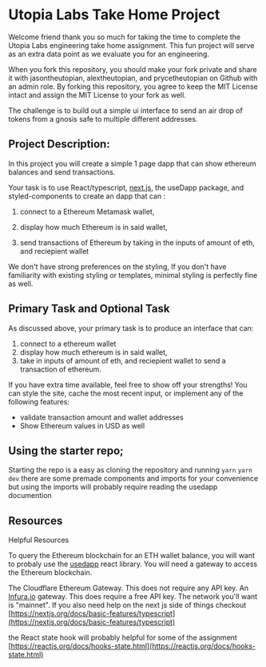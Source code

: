 # Utopia Labs Take Home Project

Welcome friend thank you so much for taking the time to complete the Utopia Labs engineering take home assignment. This fun project will serve as an extra data point as we evaluate you for an engineering.

When you fork this repository, you should make your fork private and share it with jasontheutopian, alextheutopian, and prycetheutopian on Github with an admin role. By forking this repository, you agree to keep the MIT License intact and assign the MIT License to your fork as well.

The challenge is to build out a simple ui interface to send an air drop of tokens from a gnosis safe to multiple different addresses.

## Project Description:

In this project you will create a simple 1 page dapp that can show ethereum balances and send transactions. 

Your task is to use React/typescript, [next.js](https://nextjs.org/docs/basic-features/typescript), the useDapp package, and styled-components to create an dapp that can :

1. connect to a Ethereum Metamask wallet,

2. display how much Ethereum is in said wallet, 

3. send transactions of Ethereum by taking in the inputs of amount of eth, and reciepient wallet 

We don't have strong preferences on the styling, If you don't have familiarity with existing styling or templates, minimal styling is perfectly fine as well.

## Primary Task and Optional Task

As discussed above, your primary task is to produce an interface that can:

1. connect to a ethereum wallet
2. display how much ethereum is in said wallet,
3. take in inputs of amount of eth, and reciepient wallet to send a transaction of ethereum.

If you have extra time available, feel free to show off your strengths! You can style the site, cache the most recent input, or implement any of the following features:

- validate transaction amount and wallet addresses
- Show Ethereum values in USD as well

## Using the starter repo;

Starting the repo is a easy as cloning the repository and running 
`yarn`
`yarn dev`
there are some premade components and imports for your convenience but using the imports will probably require reading the usedapp documention

## Resources

Helpful Resources

To query the Ethereum blockchain for an ETH wallet balance, you will want to probaly use the [usedapp](https://usedapp.readthedocs.io/en/latest/getting-started.html#ether-balance) react library. You will need a gateway to access the Ethereum blockchain.

The Cloudflare Ethereum Gateway. This does not require any API key.
An [Infura.io](http://infura.io/) gateway. This does require a free API key. The network you'll want is "mainnet".
If you also need help on the next js side of things checkout [https://nextjs.org/docs/basic-features/typescript](https://nextjs.org/docs/basic-features/typescript)

the React state hook will probably helpful for some of the assignment [https://reactjs.org/docs/hooks-state.html](https://reactjs.org/docs/hooks-state.html)
